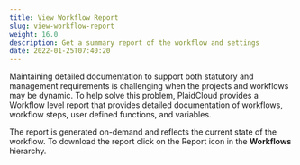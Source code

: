 ```yaml
---
title: View Workflow Report
slug: view-workflow-report
weight: 16.0
description: Get a summary report of the workflow and settings
date: 2022-01-25T07:40:20
---
```



Maintaining detailed documentation to support both statutory and management requirements is challenging when the projects and workflows may be dynamic. To help solve this problem, PlaidCloud provides a Workflow level report that provides detailed documentation of workflows, workflow steps, user defined functions, and variables.



The report is generated on-demand and reflects the current state of the workflow. To download the report click on the Report icon in the **Workflows** hierarchy.

